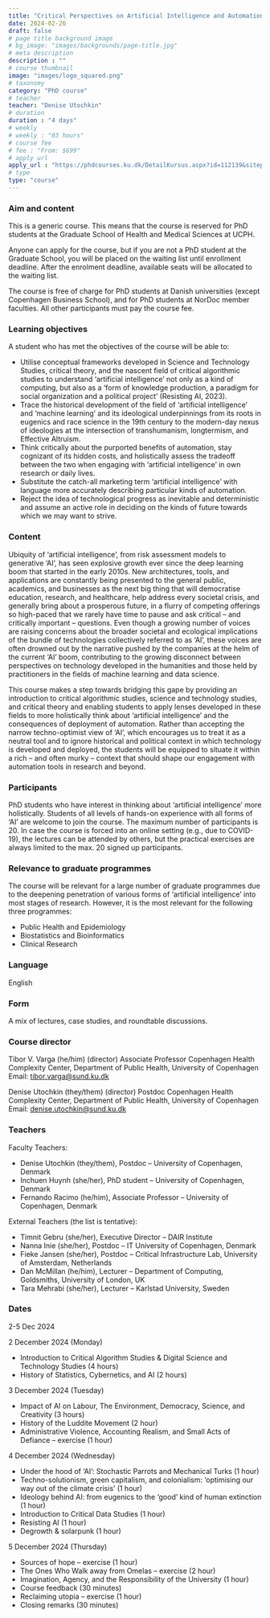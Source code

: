 ```yaml
---
title: "Critical Perspectives on Artificial Intelligence and Automation"
date: 2024-02-26
draft: false
# page title background image
# bg_image: "images/backgrounds/page-title.jpg"
# meta description
description : ""
# course thumbnail
image: "images/logo_squared.png"
# taxonomy
category: "PhD course"
# teacher
teacher: "Denise Utochkin"
# duration
duration : "4 days"
# weekly
# weekly : "03 hours"
# course fee
# fee : "From: $699"
# apply url
apply_url : "https://phdcourses.ku.dk/DetailKursus.aspx?id=112139&sitepath=SUND"
# type
type: "course"
---
```


### Aim and content
This is a generic course. This means that the course is reserved for PhD students at the Graduate School of Health and Medical Sciences at UCPH.

Anyone can apply for the course, but if you are not a PhD student at the Graduate School, you will be placed on the waiting list until enrollment deadline. After the enrolment deadline, available seats will be allocated to the waiting list.

The course is free of charge for PhD students at Danish universities (except Copenhagen Business School), and for PhD students at NorDoc member faculties. All other participants must pay the course fee.

### Learning objectives
A student who has met the objectives of the course will be able to:

- Utilise conceptual frameworks developed in Science and Technology Studies, critical theory, and the nascent field of critical algorithmic studies to understand ‘artificial intelligence’ not only as a kind of computing, but also as a ‘form of knowledge production, a paradigm for social organization and a political project’ (Resisting AI, 2023).
- Trace the historical development of the field of ‘artificial intelligence’ and ‘machine learning’ and its ideological underpinnings from its roots in eugenics and race science in the 19th century to the modern-day nexus of ideologies at the intersection of transhumanism, longtermism, and Effective Altruism.
- Think critically about the purported benefits of automation, stay cognizant of its hidden costs, and holistically assess the tradeoff between the two when engaging with ‘artificial intelligence’ in own research or daily lives.
- Substitute the catch-all marketing term ‘artificial intelligence’ with language more accurately describing particular kinds of automation.
- Reject the idea of technological progress as inevitable and deterministic and assume an active role in deciding on the kinds of future towards which we may want to strive.

### Content
Ubiquity of ‘artificial intelligence’, from risk assessment models to generative ‘AI’, has seen explosive growth ever since the deep learning boom that started in the early 2010s. New architectures, tools, and applications are constantly being presented to the general public, academics, and businesses as the next big thing that will democratise education, research, and healthcare, help address every societal crisis, and generally bring about a prosperous future, in a flurry of competing offerings so high-paced that we rarely have time to pause and ask critical – and critically important – questions. Even though a growing number of voices are raising concerns about the broader societal and ecological implications of the bundle of technologies collectively referred to as ‘AI’, these voices are often drowned out by the narrative pushed by the companies at the helm of the current ‘AI’ boom, contributing to the growing disconnect between perspectives on technology developed in the humanities and those held by practitioners in the fields of machine learning and data science.

This course makes a step towards bridging this gape by providing an introduction to critical algorithmic studies, science and technology studies, and critical theory and enabling students to apply lenses developed in these fields to more holistically think about ‘artificial intelligence’ and the consequences of deployment of automation. Rather than accepting the narrow techno-optimist view of ‘AI’, which encourages us to treat it as a neutral tool and to ignore historical and political context in which technology is developed and deployed, the students will be equipped to situate it within a rich – and often murky – context that should shape our engagement with automation tools in research and beyond.

### Participants
PhD students who have interest in thinking about ‘artificial intelligence’ more holistically. Students of all levels of hands-on experience with all forms of ‘AI’ are welcome to join the course. The maximum number of participants is 20.
In case the course is forced into an online setting (e.g., due to COVID-19), the lectures can be attended by others, but the practical exercises are always limited to the max. 20 signed up participants.

### Relevance to graduate programmes
The course will be relevant for a large number of graduate programmes due to the deepening penetration of various forms of ‘artificial intelligence’ into most stages of research. However, it is the most relevant for the following three programmes:

- Public Health and Epidemiology
- Biostatistics and Bioinformatics
- Clinical Research

### Language
English

### Form
A mix of lectures, case studies, and roundtable discussions.

### Course director
Tibor V. Varga (he/him) (director)
Associate Professor
Copenhagen Health Complexity Center, Department of Public Health, University of Copenhagen
Email: tibor.varga@sund.ku.dk

Denise Utochkin (they/them) (director)
Postdoc
Copenhagen Health Complexity Center, Department of Public Health, University of Copenhagen
Email: denise.utochkin@sund.ku.dk

### Teachers
Faculty Teachers:
- Denise Utochkin (they/them), Postdoc – University of Copenhagen, Denmark
- Inchuen Huynh (she/her), PhD student – University of Copenhagen, Denmark
- Fernando Racimo (he/him), Associate Professor – University of Copenhagen, Denmark

External Teachers (the list is tentative):
- Timnit Gebru (she/her), Executive Director – DAIR Institute
- Nanna Inie (she/her), Postdoc – IT University of Copenhagen, Denmark
- Fieke Jansen (she/her), Postdoc – Critical Infrastructure Lab, University of Amsterdam, Netherlands
- Dan McMillan (he/him), Lecturer – Department of Computing, Goldsmiths, University of London, UK
- Tara Mehrabi (she/her), Lecturer – Karlstad University, Sweden

### Dates
2-5 Dec 2024

2 December 2024 (Monday)
- Introduction to Critical Algorithm Studies & Digital Science and Technology Studies (4 hours)
- History of Statistics, Cybernetics, and AI (2 hours)

3 December 2024 (Tuesday)
- Impact of AI on Labour, The Environment, Democracy, Science, and Creativity (3 hours)
- History of the Luddite Movement (2 hour)
- Administrative Violence, Accounting Realism, and Small Acts of Defiance – exercise (1 hour)

4 December 2024 (Wednesday)
- Under the hood of ‘AI’: Stochastic Parrots and Mechanical Turks (1 hour)
- Techno-solutionism, green capitalism, and colonialism: ‘optimising our way out of the climate crisis’ (1 hour)
- Ideology behind AI: from eugenics to the ‘good’ kind of human extinction (1 hour)
- Introduction to Critical Data Studies (1 hour)
- Resisting AI (1 hour)
- Degrowth & solarpunk (1 hour)

5 December 2024 (Thursday)
- Sources of hope – exercise (1 hour)
- The Ones Who Walk away from Omelas – exercise (2 hour)
- Imagination, Agency, and the Responsibility of the University (1 hour)
- Course feedback (30 minutes)
- Reclaiming utopia – exercise (1 hour)
- Closing remarks (30 minutes)